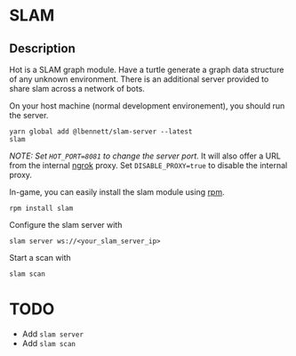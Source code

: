 # SLAM

## Description

Hot is a SLAM graph module. Have a turtle generate a graph data structure of any unknown environment. There is an additional server provided to share slam across a network of bots.

On your host machine (normal development environement), you should run the server.

```
yarn global add @lbennett/slam-server --latest
slam
```

_NOTE: Set `HOT_PORT=8081` to change the server port._
It will also offer a URL from the internal [ngrok](https://ngrok.com/) proxy. Set `DISABLE_PROXY=true` to disable the internal proxy.

In-game, you can easily install the slam module using [rpm](https://github.com/Reactified/rpm).

```
rpm install slam
```

Configure the slam server with

```
slam server ws://<your_slam_server_ip>
```

Start a scan with

```
slam scan
```

# TODO

- Add `slam server`
- Add `slam scan`
